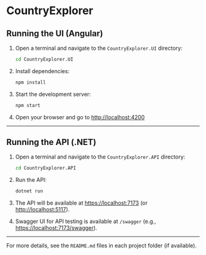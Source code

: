 # CountryExplorer

## Running the UI (Angular)

1. Open a terminal and navigate to the `CountryExplorer.UI` directory:
   
   ```bash
   cd CountryExplorer.UI
   ```
2. Install dependencies:
   
   ```bash
   npm install
   ```
3. Start the development server:
   
   ```bash
   npm start
   ```
4. Open your browser and go to [http://localhost:4200](http://localhost:4200)

---

## Running the API (.NET)

1. Open a terminal and navigate to the `CountryExplorer.API` directory:
   
   ```bash
   cd CountryExplorer.API
   ```
2. Run the API:
   
   ```bash
   dotnet run
   ```
3. The API will be available at [https://localhost:7173](https://localhost:7173) (or [http://localhost:5117](http://localhost:5117)).
4. Swagger UI for API testing is available at `/swagger` (e.g., [https://localhost:7173/swagger](https://localhost:7173/swagger)).

---

For more details, see the `README.md` files in each project folder (if available).
